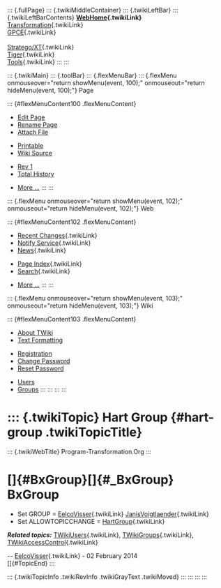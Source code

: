 ::: {.fullPage}
::: {.twikiMiddleContainer}
::: {.twikiLeftBar}
::: {.twikiLeftBarContents}
**[WebHome](WebHome){.twikiLink}**\
[Transformation](../Transform/WebHome){.twikiLink}\
[GPCE](../Gpce/WebHome){.twikiLink}\
\
[Stratego/XT](../Stratego/WebHome){.twikiLink}\
[Tiger](../Tiger/WebHome){.twikiLink}\
[Tools](../Tools/WebHome){.twikiLink}
:::
:::

::: {.twikiMain}
::: {.toolBar}
::: {.flexMenuBar}
::: {.flexMenu onmouseover="return showMenu(event, 100);" onmouseout="return hideMenu(event, 100);"}
Page

::: {#flexMenuContent100 .flexMenuContent}
-   [Edit
    Page](http://www.program-transformation.org/edit/Main/HartGroup?t=1536825860)
-   [Rename
    Page](http://www.program-transformation.org/rename/Main/HartGroup)
-   [Attach
    File](http://www.program-transformation.org/attach/Main/HartGroup)

<!-- -->

-   [Printable](http://www.program-transformation.org/view/Main/HartGroup?skin=print.pattern)
-   [Wiki
    Source](http://www.program-transformation.org/view/Main/HartGroup?skin=text&raw=on&contenttype=text/plain)

<!-- -->

-   [Rev
    1](http://www.program-transformation.org/view/Main/HartGroup?rev=1.1)
-   [Total
    History](http://www.program-transformation.org/rdiff/Main/HartGroup)

<!-- -->

-   [More
    \...](http://www.program-transformation.org/oops/Main/HartGroup?template=oopsmore&param1=1.1&param2=1.1)
:::
:::

::: {.flexMenu onmouseover="return showMenu(event, 102);" onmouseout="return hideMenu(event, 102);"}
Web

::: {#flexMenuContent102 .flexMenuContent}
-   [Recent Changes](WebChanges){.twikiLink}
-   [Notify Service](WebNotify){.twikiLink}
-   [News](WebNews){.twikiLink}

<!-- -->

-   [Page Index](WebIndex){.twikiLink}
-   [Search](WebSearch){.twikiLink}

<!-- -->

-   [More
    \...](http://www.program-transformation.org/oops/Main/HartGroup?template=oopsmore&param1=1.1&param2=1.1)
:::
:::

::: {.flexMenu onmouseover="return showMenu(event, 103);" onmouseout="return hideMenu(event, 103);"}
Wiki

::: {#flexMenuContent103 .flexMenuContent}
-   [About
    TWiki](http://www.program-transformation.org/view/TWiki/WebHome)
-   [Text
    Formatting](http://www.program-transformation.org/view/TWiki/TextFormattingRules)

<!-- -->

-   [Registration](http://www.program-transformation.org/view/TWiki/TWikiRegistration)
-   [Change
    Password](http://www.program-transformation.org/view/TWiki/ChangePassword)
-   [Reset
    Password](http://www.program-transformation.org/view/TWiki/ResetPassword)

<!-- -->

-   [Users](http://www.program-transformation.org/view/Main/TWikiUsers)
-   [Groups](http://www.program-transformation.org/view/Main/TWikiGroups)
:::
:::
:::
:::

::: {.twikiTopic}
Hart Group {#hart-group .twikiTopicTitle}
==========

::: {.twikiWebTitle}
Program-Transformation.Org
:::

[]{#BxGroup}[]{#_BxGroup} BxGroup
=================================

-   Set GROUP = [EelcoVisser](EelcoVisser){.twikiLink}
    [JanisVoigtlaender](JanisVoigtlaender){.twikiLink}
-   Set ALLOWTOPICCHANGE = [HartGroup](HartGroup){.twikiLink}

***Related topics:*** [TWikiUsers](TWikiUsers){.twikiLink},
[TWikiGroups](TWikiGroups){.twikiLink},
[TWikiAccessControl](../TWiki/TWikiAccessControl){.twikiLink}

\-- [EelcoVisser](EelcoVisser){.twikiLink} - 02 February 2014\
[]{#TopicEnd}
:::

::: {.twikiTopicInfo .twikiRevInfo .twikiGrayText .twikiMoved}
:::
:::
:::
:::
